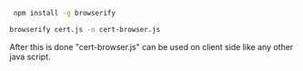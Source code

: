 ```bash
 npm install -g browserify
```

```bash
browserify cert.js -o cert-browser.js
```

After this is done "cert-browser.js" can be used on client side like any other java script.